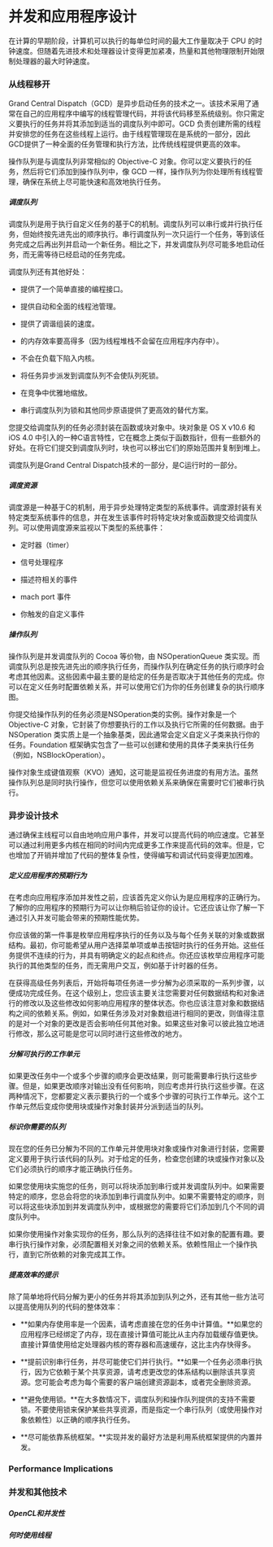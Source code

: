 # 并发和应用程序设计

在计算的早期阶段，计算机可以执行的每单位时间的最大工作量取决于 CPU 的时钟速度。但随着先进技术和处理器设计变得更加紧凑，热量和其他物理限制开始限制处理器的最大时钟速度。

### 从线程移开

Grand Central Dispatch（GCD）是异步启动任务的技术之一。该技术采用了通常在自己的应用程序中编写的线程管理代码，并将该代码移至系统级别。你只需定义要执行的任务并将其添加到适当的调度队列中即可。GCD 负责创建所需的线程并安排您的任务在这些线程上运行。由于线程管理现在是系统的一部分，因此GCD提供了一种全面的任务管理和执行方法，比传统线程提供更高的效率。

操作队列是与调度队列非常相似的 Objective-C 对象。你可以定义要执行的任务，然后将它们添加到操作队列中，像 GCD 一样，操作队列为你处理所有线程管理，确保在系统上尽可能快速和高效地执行任务。

##### 调度队列

调度队列是用于执行自定义任务的基于C的机制。调度队列可以串行或并行执行任务，但始终按先进先出的顺序执行。串行调度队列一次只运行一个任务，等到该任务完成之后再出列并启动一个新任务。相比之下，并发调度队列尽可能多地启动任务，而无需等待已经启动的任务完成。

调度队列还有其他好处：

* 提供了一个简单直接的编程接口。
* 提供自动和全面的线程池管理。

* 提供了调谐组装的速度。

* 的内存效率要高得多（因为线程堆栈不会留在应用程序内存中）。

* 不会在负载下陷入内核。

* 将任务异步派发到调度队列不会使队列死锁。

* 在竞争中优雅地缩放。

* 串行调度队列为锁和其他同步原语提供了更高效的替代方案。

您提交给调度队列的任务必须封装在函数或块对象中。块对象是 OS X v10.6 和 iOS 4.0 中引入的一种C语言特性，它在概念上类似于函数指针，但有一些额外的好处。在将它们提交到调度队列时，块也可以移出它们的原始范围并复制到堆上。

调度队列是Grand Central Dispatch技术的一部分，是C运行时的一部分。

##### 调度资源

调度源是一种基于C的机制，用于异步处理特定类型的系统事件。调度源封装有关特定类型系统事件的信息，并在发生该事件时将特定块对象或函数提交给调度队列。可以使用调度源来监视以下类型的系统事件：

* 定时器（timer）
* 信号处理程序

* 描述符相关的事件

* mach port 事件

* 你触发的自定义事件

##### 操作队列

操作队列是并发调度队列的 Cocoa 等价物，由 NSOperationQueue 类实现。而调度队列总是按先进先出的顺序执行任务，而操作队列在确定任务的执行顺序时会考虑其他因素。这些因素中最主要的是给定的任务是否取决于其他任务的完成。你可以在定义任务时配置依赖关系，并可以使用它们为你的任务创建复杂的执行顺序图。

你提交给操作队列的任务必须是NSOperation类的实例。操作对象是一个 Objective-C 对象，它封装了你想要执行的工作以及执行它所需的任何数据。由于 NSOperation 类实质上是一个抽象基类，因此通常会定义自定义子类来执行你的任务。Foundation 框架确实包含了一些可以创建和使用的具体子类来执行任务（例如，NSBlockOperation）。

操作对象生成键值观察（KVO）通知，这可能是监视任务进度的有用方法。虽然操作队列总是同时执行操作，但您可以使用依赖关系来确保在需要时它们被串行执行。

### 异步设计技术

通过确保主线程可以自由地响应用户事件，并发可以提高代码的响应速度。它甚至可以通过利用更多内核在相同的时间内完成更多工作来提高代码的效率。但是，它也增加了开销并增加了代码的整体复杂性，使得编写和调试代码变得更加困难。

##### 定义应用程序的预期行为

在考虑向应用程序添加并发性之前，应该首先定义你认为是应用程序的正确行为。了解你的应用程序的预期行为可以让你稍后验证你的设计。它还应该让你了解一下通过引入并发可能会带来的预期性能优势。

你应该做的第一件事是枚举应用程序执行的任务以及与每个任务关联的对象或数据结构。最初，你可能希望从用户选择菜单项或单击按钮时执行的任务开始。这些任务提供不连续的行为，并具有明确定义的起点和终点。你还应该枚举应用程序可能执行的其他类型的任务，而无需用户交互，例如基于计时器的任务。

在获得高级任务列表后，开始将每项任务进一步分解为必须采取的一系列步骤，以便成功完成任务。在这个级别上，您应该主要关注您需要对任何数据结构和对象进行的修改以及这些修改如何影响应用程序的整体状态。你也应该注意对象和数据结构之间的依赖关系。例如，如果任务涉及对对象数组进行相同的更改，则值得注意的是对一个对象的更改是否会影响任何其他对象。如果这些对象可以彼此独立地进行修改，那么这可能是您可以同时进行这些修改的地方。

##### 分解可执行的工作单元

如果更改任务中一个或多个步骤的顺序会更改结果，则可能需要串行执行这些步骤。但是，如果更改顺序对输出没有任何影响，则应考虑并行执行这些步骤。在这两种情况下，您都要定义表示要执行的一个或多个步骤的可执行工作单元。这个工作单元然后变成你使用块或操作对象封装并分派到适当的队列。

##### 标识你需要的队列

现在您的任务已分解为不同的工作单元并使用块对象或操作对象进行封装，您需要定义要用于执行该代码的队列。对于给定的任务，检查您创建的块或操作对象以及它们必须执行的顺序才能正确执行任务。

如果您使用块实施您的任务，则可以将块添加到串行或并发调度队列中。如果需要特定的顺序，您总会将您的块添加到串行调度队列中。如果不需要特定的顺序，则可以将这些块添加到并发调度队列中，或根据您的需要将它们添加到几个不同的调度队列中。

如果你使用操作对象实现你的任务，那么队列的选择往往不如对象的配置有趣。要串行执行操作对象，必须配置相关对象之间的依赖关系。依赖性阻止一个操作执行，直到它所依赖的对象完成其工作。

##### 提高效率的提示

除了简单地将代码分解为更小的任务并将其添加到队列之外，还有其他一些方法可以提高使用队列的代码的整体效率：

* **如果内存使用率是一个因素，请考虑直接在您的任务中计算值。**如果您的应用程序已经绑定了内存，现在直接计算值可能比从主内存加载缓存值更快。直接计算值使用给定处理器内核的寄存器和高速缓存，这比主内存快得多。

* **提前识别串行任务，并尽可能使它们并行执行。**如果一个任务必须串行执行，因为它依赖于某个共享资源，请考虑更改您的体系结构以删除该共享资源。您可能会考虑为每个需要的客户端创建资源副本，或者完全删除资源。

* **避免使用锁。**在大多数情况下，调度队列和操作队列提供的支持不需要锁。不要使用锁来保护某些共享资源，而是指定一个串行队列（或使用操作对象依赖性）以正确的顺序执行任务。

* **尽可能依靠系统框架。**实现并发的最好方法是利用系统框架提供的内置并发。

### Performance Implications

### 并发和其他技术

##### OpenCL和并发性

##### 何时使用线程



